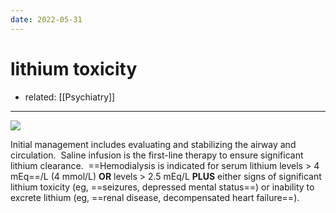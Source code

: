 ```yaml
---
date: 2022-05-31
---
```


# lithium toxicity

- related: [[Psychiatry]]
---

<!-- lithium toxicity cause, sx, rx -->

![](https://photos.thisispiggy.com/file/wikiFiles/image-20200204200415962.png)

Initial management includes evaluating and stabilizing the airway and circulation.  Saline infusion is the first-line therapy to ensure significant lithium clearance.  ==Hemodialysis is indicated for serum lithium levels > 4 mEq==/L (4 mmol/L) **OR** levels > 2.5 mEq/L **PLUS** either signs of significant lithium toxicity (eg, ==seizures, depressed mental status==) or inability to excrete lithium (eg, ==renal disease, decompensated heart failure==).
